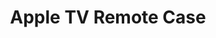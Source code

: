 ---
layout: project
title: "Apple TV Remote Case"
client: "Jame Technology"
year: "2017"
sector: "Consumer electronics, mobile accessories"
description: "Ergonomic gaming case designed to protect and enhance the Apple TV Siri Remote for an optimal gaming experience."
brief: "Best Buy sought a silicone gaming case design for the Apple TV Siri Remote, to offer protection and function for their customers."
solution: "Clay was the most natural first choice to explore and find the best ergonomic shape for a great gaming experience. After identifying the right shape using clay, we carefully refined it into a clean and geometric form that complements Apple's design language, while retaining the comfortable gaming grip and drop-protection. Our research found that customers complain of having a hard time finding the Apple remote due to its size and color, so we chose a bright red color for this case that appeals to gamers' preference for bold colors and ensures the remote is easily spotted in any living room."
services:
 - "design research"
 - "ideation"
 - "user-centered design"
 - "ergonomics"
 - "prototyping"
 - "3D CAD modeling"
 - "surfacing"
 - "color"
 - "material"
 - "finish selection (CMF)"
 - "design presentation"
link: "http://www.jamepda.com"
main_image: "/assets/images/projects/jame_technology__apple_tv_remote_case/h_w_Apple TV Remote Case.jpg"
images:
 - "/assets/images/projects/jame_technology__apple_tv_remote_case/p_w_Apple TV Remote Case_01.jpg"
 - "/assets/images/projects/jame_technology__apple_tv_remote_case/p_w_Apple TV Remote Case_02.jpg"
 - "/assets/images/projects/jame_technology__apple_tv_remote_case/p_w_Apple TV Remote Case_03.jpg"

---